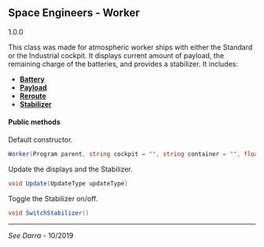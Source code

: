 ## Space Engineers - Worker
1.0.0

This class was made for atmospheric worker ships with either the Standard or the Industrial cockpit. It displays current amount of payload, the remaining charge of the batteries, and provides a stabilizer. It includes:
+ [__Battery__](./Script/Battery/)
+ [__Payload__](./Script/Payload/)
+ [__Reroute__](./Utility/Reroute/)
+ [__Stabilizer__](./Script/Stabilizer/)

#### Public methods
Default constructor.
```C#
Worker(Program parent, string cockpit = "", string container = "", float yaw_speed = 0.5f)
```
Update the displays and the Stabilizer.
```C#
void Update(UpdateType updateType)
```
Toggle the Stabilizer on/off.
```C#
void SwitchStabilizer()
```
---
*See Darra* - 10/2019
